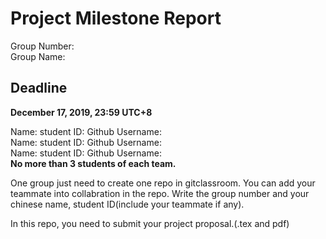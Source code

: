 # Project Milestone Report
Group Number:  
Group Name:

## Deadline
**December 17, 2019, 23:59 UTC+8**

Name:   student ID:  Github Username:  
Name:   student ID:  Github Username:  
Name:   student ID:  Github Username:  
**No more than 3 students of each team.**

One group just need to create one repo in gitclassroom. You can add your teammate into collabration in the repo.
Write the group number and your chinese name, student ID(include your teammate if any).

In this repo, you need to submit your project proposal.(.tex and pdf)


